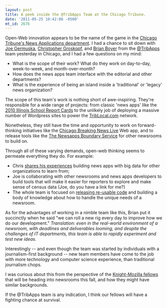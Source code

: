 ```yaml
---
layout: post
title: A peek inside the @TribApps Team at the Chicago Tribune.
date: '2011-05-25 10:42:06 -0500'
mt_id: 2676
---
```


Open-Web innovation appears to be the name of the game in the [Chicago Tribune's News Applications department](http://blog.apps.chicagotribune.com/). I had a chance to sit down with [Joe Germuska](http://twitter.com/joegermuska), [Christopher Groskopf](https://twitter.com/onyxfish), and [Brian Boyer](https://twitter.com/#!/brianboyer) from the [@TribApps](https://twitter.com/#!/tribapps) team yesterday in Chicago, and I had a few questions on my mind:

* What is the scope of their work? What do they work on day-to-day, week-to-week, and month-over-month?
* How does the news apps team interface with the editorial and other departments?
* What is the experience of being an island inside a 'traditional' or 'legacy' news organization?

The scope of this team's work is nothing short of awe-inspiring. They're responsible for a wide range of projects: from classic 'news apps' like the [2010 Illinois School Report Cards](http://schools.chicagotribune.com/) to the unlikely job of deploying a massive number of Wordpress sites to power the [TribLocal.com](http://triblocal.com/) network.

Nonetheless, they still have the time and opportunity to work on forward-thinking initiatives like the [Chicago Breaking News Live](http://live.chicagobreakingnews.com/) Web app, and to release tools like the [The Newsapps Boundary Service](https://github.com/newsapps/django-boundaryservice#readme) for other newsrooms to build on.

Through all of these varying demands, open-web thinking seems to permeate everything they do. For example:

* Chris [shares his experiences](http://www.chrisamico.com/blog/2010/nov/05/elegance-ugliness-lessons-mongodb-chicago-trib/) building news apps with big data for other organizations to learn from;
* Joe is collaborating with other newsrooms and news apps developers to build tools that will make it easier for reporters to explore and make sense of census data (Joe, do you have a link for me?)
* The whole team is focused on [releasing re-usable code](http://www.chrisamico.com/blog/2010/nov/05/elegance-ugliness-lessons-mongodb-chicago-trib/) and building a body of knowledge about how to handle the unique needs of a newsroom.

As for the advantages of working in a nimble team like this, Brian put it succinctly when he said "we can roll a new rig every day to improve how we do our development." _Translation: even in the real-world environment of a newsroom, with deadlines and deliverables looming, and despite the challenges of IT departments, this team is able to rapidly experiment and test new ideas._

Interestingly -- and even though the team was started by individuals with a journalism-first background -- new team members have come to the job with more technology and computer science experience, than traditional journalism chops.

I was curious about this from the perspective of the [Knight-Mozilla fellows](http://drumbeat.org/journalism) that will be heading into newsrooms this fall, and how they might have similar backgrounds.

If the @TribApps team is any indication, I think our fellows will have a fighting chance at survival.
